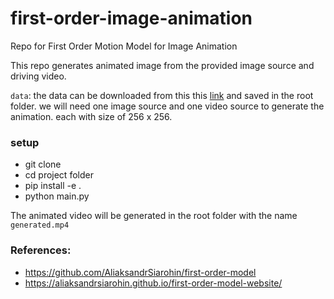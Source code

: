 # first-order-image-animation
Repo for First Order Motion Model for Image Animation

This repo generates animated image from the provided image source and driving video. <br>

`data`: the data can be downloaded from this this [link](https://drive.google.com/drive/folders/1kZ1gCnpfU0BnpdU47pLM_TQ6RypDDqgw?usp=sharing) and saved in the root folder. we will need one image source and one video source to generate the animation. each with size of 256 x 256.

### setup
- git clone <git url>
- cd project folder
- pip install -e .
- python main.py

The animated video will be generated in the root folder with the name `generated.mp4`

### References:
- https://github.com/AliaksandrSiarohin/first-order-model
- https://aliaksandrsiarohin.github.io/first-order-model-website/